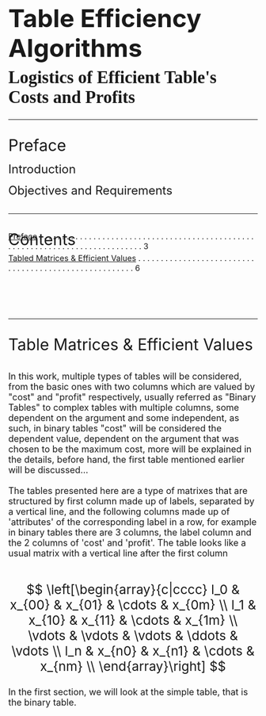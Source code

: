 <body style="background-image: url(Styling/Forms/Form1.png); background-repeat: no-repeat; background-size: contain"></body>

<style>
    .below-flow {
        position: relative;
        top: 50px;
    }

    .bibelow-flow {
        position: relative;
        top: 30px;
    }

    .tribelow-flow {
        position: relative;
        top: 10px;
    }

    .preface-content {
        position: relative;
        top: 150px;
    }

    .heading-topic {
        font-size: 32px;
    }
</style>

<div style="page-break-after: always"></div>

<h1 class='below-flow' style="font-size: 50px; text-decoration: none; border-bottom: none;">Table Efficiency Algorithms
    <div class='tribelow-flow' style="font-size: 35px; font-family: Cambria Math">Logistics of Efficient Table's Costs and Profits</div>
</h1>

<div style="page-break-after: always"></div>

<div id='topic-0' class='below-flow heading-topic'><hr>Preface</div>

<font class='below-flow' size='5'>Introduction</font>

<div style="page-break-after: always"></div>

<font class='below-flow' size='5'>Objectives and Requirements</font>

<div style="page-break-after: always"></div>

<div class='below-flow heading-topic'><hr>Contents</div>

<font style="position: relative" size='3'>[Preface](#topic-0) . . . . . . . . . . . . . . . . . . . . . . . . . . . . . . . . . . . . . . . . . . . . . . . . . . . . . . . . . . . . . . . . . . . . . . . . . . . . . . 3</font>

<font style="position: relative; bottom: 10px; font-size: 16.09px" size='3'>[Tabled Matrices & Efficient Values](#topic-1) . . . . . . . . . . . . . . . . . . . . . . . . . . . . . . . . . . . . . . . . . . . . . . . . . . . . . . 6</font>

<div style="page-break-after: always"></div>

<div id='topic-1' class='below-flow heading-topic'><hr>Table Matrices & Efficient Values</div> <br><br>

<div class='below-flow' style="font-size: 18px">
<div>
In this work, multiple types of tables will be considered, from the basic ones with two columns which are valued by "cost" and "profit" respectively, usually referred as "Binary Tables" to complex tables with multiple columns, some dependent on the argument and some independent, as such, in binary tables "cost" will be considered the dependent value, dependent on the argument that was chosen to be the maximum cost, more will be explained in the details, before hand, the first table mentioned earlier will be discussed...
</div> <br>
<div>
The tables presented here are a type of matrixes that are structured by first column made up of labels, separated by a vertical line, and the following columns made up of 'attributes' of the corresponding label in a row, for example in binary tables there are 3 columns, the label column and the 2 columns of 'cost' and 'profit'.
The table looks like a usual matrix with a vertical line after the first column
</div> <br>
<div style="font-size: 26px">

$$
\left[\begin{array}{c|cccc}
l_0 & x_{00} & x_{01} & \cdots & x_{0m}    \\
l_1 & x_{10} & x_{11} & \cdots & x_{1m}    \\
\vdots & \vdots & \vdots & \ddots & \vdots \\
l_n & x_{n0} & x_{n1} & \cdots & x_{nm}    \\
\end{array}\right]
$$
</div>
<div>
In the first section, we will look at the simple table, that is the binary table.

</div>
</div>